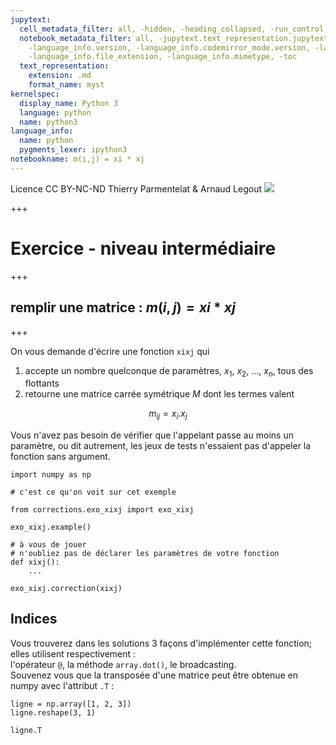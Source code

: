 ```yaml
---
jupytext:
  cell_metadata_filter: all, -hidden, -heading_collapsed, -run_control, -trusted
  notebook_metadata_filter: all, -jupytext.text_representation.jupytext_version, -jupytext.text_representation.format_version,
    -language_info.version, -language_info.codemirror_mode.version, -language_info.codemirror_mode,
    -language_info.file_extension, -language_info.mimetype, -toc
  text_representation:
    extension: .md
    format_name: myst
kernelspec:
  display_name: Python 3
  language: python
  name: python3
language_info:
  name: python
  pygments_lexer: ipython3
notebookname: m(i,j) = xi * xj
---
```


<div class="licence">
<span>Licence CC BY-NC-ND</span>
<span>Thierry Parmentelat &amp; Arnaud Legout</span>
<span><img src="media/both-logos-small-alpha.png" /></span>
</div>

+++

# Exercice - niveau intermédiaire

+++

## remplir une matrice : $m(i, j) = xi * xj$

+++

On vous demande d'écrire une fonction `xixj` qui 

1. accepte un nombre quelconque de paramètres, $x_1$, $x_2$, …, $x_n$, tous des flottants
1. retourne une matrice carrée symétrique $M$ dont les termes valent

$$
m_{ij} = x_i . x_j
$$

Vous n'avez pas besoin de vérifier que l'appelant passe au moins un paramètre, ou dit autrement, les jeux de tests n'essaient pas d'appeler la fonction sans argument.

```{code-cell} ipython3
import numpy as np

# c'est ce qu'on voit sur cet exemple

from corrections.exo_xixj import exo_xixj

exo_xixj.example()
```

```{code-cell} ipython3
# à vous de jouer
# n'oubliez pas de déclarer les paramètres de votre fonction
def xixj():
    ...
```

```{code-cell} ipython3
exo_xixj.correction(xixj)
```

## Indices

Vous trouverez dans les solutions 3 façons d'implémenter cette fonction; elles utilisent respectivement :  
l'opérateur `@`, la méthode `array.dot()`, le broadcasting.  
Souvenez vous que la transposée d'une matrice peut être obtenue en numpy avec l'attribut `.T` :

```{code-cell} ipython3
ligne = np.array([1, 2, 3])
ligne.reshape(3, 1)
```

```{code-cell} ipython3
ligne.T
```
